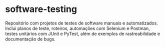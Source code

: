 # software-testing
Repositório com projetos de testes de software manuais e automatizados. Inclui planos de teste, roteiros, automações com Selenium e Postman, testes unitários com JUnit e PyTest, além de exemplos de rastreabilidade e documentação de bugs.
